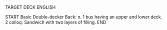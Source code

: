 TARGET DECK
ENGLISH

START
Basic
Double-decker
Back: n. 1 bus having an upper and lower deck. 2 colloq. Sandwich with two layers of filling.
END
